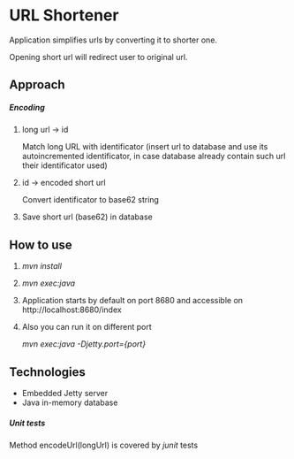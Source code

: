 # URL Shortener #

Application simplifies urls by converting it to shorter one.

Opening short url will redirect user to original url.

## Approach ##

##### Encoding
1. long url -> id

   Match long URL with identificator
   (insert url to database and use its autoincremented identificator,
in case database already contain such url their identificator used)

2. id -> encoded short url

   Convert identificator to base62 string

3. Save short url (base62) in database

## How to use ##
1. *mvn install*

2. *mvn exec:java*

3. Application starts by default on port 8680
and accessible on http://localhost:8680/index

4. Also you can run it on different port

   *mvn exec:java -Djetty.port={port}*

## Technologies ##
- Embedded Jetty server
- Java in-memory database

##### Unit tests #####
Method encodeUrl(longUrl) is covered by *junit* tests



